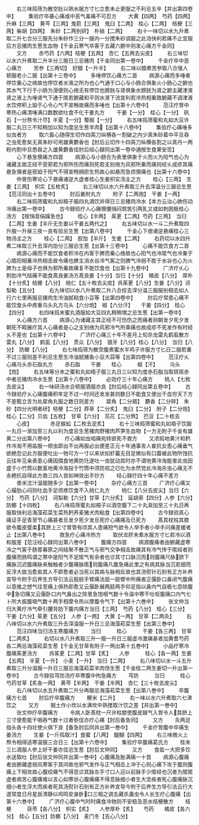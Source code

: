 <!-- { "loadSidebar": true } -->
　　右三味捣筛为散空肚以熟水服方寸匕立愈未止更服之不利忌五辛【并出第四卷中】
　　集验疗卒暴心痛或中恶气毒痛不可忍方
　　大黄【四两】　芍药【四两】　升麻【三两】　黄芩【三两】鬼箭【三两】　鬼臼【二两】　桂心【二两】　桔梗【三两】柴胡【四两】　朱砂【二两别研】　朴硝【二两】
　　右十一味切以水九升煮取二升七合分三服先分朱砂作三分一服内一分搅朱砂调服之此汤快利若痛不止宜服后方忌猪肉生葱生血物【千金云寒气卒客于五藏六腑中则发心痛方千金同】
　　又方
　　赤芍药【六两】桔梗【五两】　杏仁【五两去尖皮】
　　右三味切以水六升煮取二升半分三服日三忌猪肉【千金同出第一卷中】
　　千金疗卒中恶心痛方
　　苦参【三两切】　好醋【一升半】
　　右二味以醋煮苦参取八合强人顿服老小二服【出第十三卷中】
　　多唾停饮心痛方二首
　　病源心痛而多唾者停饮乗心之络故也停饮者水液之所为也心气通于口心与小肠合俱象火小肠心之腑也其水气下行于小肠为溲便则心络无有停饮也膀胱与肾俱象水膀胱为肾之腑主藏津液肾之液上为唾肾气下通于隂若腑藏和平则水液下流宣利若冷热相乗致腑藏不调津液水饮停积上廹于心令心气不宣畅故痛而多唾也【出第十六卷中】
　　范汪疗胷中寒热心痛清唾满口数数欲吐食不化干姜丸方
　　干姜【一分】　桂心【一分】　矾石【一分熬令汁尽】半夏【一分】蜀椒【一分】
　　右五味捣筛蜜和丸如大豆许服二丸日三不知稍加以知为度忌生葱羊肉【出第十八卷中】
　　集验疗心痛唾多似虫者方
　　取六畜心随得生切作四脔刀纵横各一割破之内少真朱砂着中平旦吞之虫死愈矣无真朱砂可用雄黄麝香也【肘后云切作十四脔刀纵横各割之以真丹一两粉内割中旦悉吞之入雄黄麝香佳肘后经心録同出第一卷中通按生食果安否】
　　心下悬急懊痛方四首
　　病源心与小肠合为表里俱象于火而火为阳气也心为诸藏主故正经不受邪若为邪所伤而痛则死若支别络为风邪所乗而痛则经乆成疹其痛悬急懊者是邪廹于阳气不得宣畅拥瘀生热故心如悬而急烦懊痛也【出第十六卷中】
　　仲景伤寒论心下悬痛诸逆大虚者桂心生姜枳实汤主之方
　　桂心【三两】　生姜【三两】　枳实【五枚炙】
　　右三味切以水六升煮取三升去滓温分三服忌生葱【范汪同出十五卷中】
　　肘后姜附丸方
　　附子【二两炮】　干姜【一两】
　　右二味捣筛蜜和丸如梧子服四丸酒饮并得日三忌猪肉冷水【本方云治心肺伤动冷痛出第一卷中】
　　古今録验疗人心痛懊憹悁闷筑筑引两乳又或如刺困极桂心汤方　【按悁音绢躁急也】
　　桂心【半两】　茱茰【二两】芍药【三两】　当归【二两】生姜【半斤无生姜以干姜五两代之】
　　右五味切以水一斗二升煮取四升服一升昼三夜一良有验忌生葱【出第八卷中】
　　千金心下痞诸逆悬痛桂心三物汤主之方
　　桂心【二两】　胶饴【半斤】　生姜【二两】
　　右药切以水四升煮二味取三升去滓内饴分三服忌生葱【出第十三卷中】
　　心痛不能饮食方二首
　　病源心痛而不能饮食者积冷在内客于脾而乗心络故也心阳气也冷隂气也冷乗于心隂阳相乗冷热相击故令痛也脾主消水谷冷气客之则脾气冷弱不胜于水谷也心为火脾为土是母子也俱为邪所乗故痛复不能饮食也【出第十九卷中】
　　广济疗乆心刺肋冷气结痛不能食髙良姜汤方髙良姜【十分】当归【十分】　橘皮【八分】　厚朴【十分炙】桔梗【八分】　桃仁【五十枚去尖皮】呉茱茰【八分】生姜【八分】诃梨勒【五分】
　　右九味切以水八升煮取二升八合绞去滓分温三服服别相去如人行六七里再服忌猪肉生冷油腻粘食小豆等【出第四卷中】
　　肘后疗常患心痛不能饮食头中疼重乌头丸方乌头【六分炮】　椒【六分汗】　　干姜【四分】　桂心【四分】
　　右四味捣末蜜丸酒服如大豆四丸稍稍増之忌生葱【出第一卷中】
　　乆心痛方六首
　　病源心为诸藏主其正经不可伤伤之而痛者则朝发夕死夕发朝死不暇展疗其人心痛者是心之支别络为风邪冷气所乘痛也故成疹不死发作有时经乆不差也【出第十六卷中】
　　广济疗心痛三十年不差月上旬杀虫雷丸鹤虱散方雷丸【八分】　鹤虱【八分】　贯众【八分】　狼牙【八分】桂心【八分】　当归【八分】　防榔【八分】
　　右七味捣筛为散空腹煮蜜水半鸡子许服方寸匕日二服若重不过三服则差不利忌生葱生冷油腻猪鱼小豆大蒜等【出第四卷中】
　　范汪疗乆心痛乌头赤石脂丸方
　　赤石脂　　干姜　　桂心　　　椒【汗】
　　乌头【炮】
　　右五味等分末之蜜和丸如梧子服三丸日三以知为度赤石脂当取斑斑赤中者忌猪肉冷水生葱【出第十八卷中】
　　必効疗三十年心痛方
　　桃人【七枚去皮尖】
　　右一味研汤水合顿服酒服亦良【肘后经心録同出第五卷中】
　　古今録验疗乆心痛腹痛积年定不过一时间还发发甚则数日不能食又便出干血穷天下方不差甄立言为处犀角丸服之数日则差方
　　犀角【二分屑】　麝香【二分碎】　朱砂【四分光明者研】桔梗【二分】莽草【二分炙】　鬼臼【二分】　附子【二分炮】　桂心【二分】贝齿【五枚】　甘草【六分】　芫花【二分熬】　巴豆【二十枚去
　　心皮】　　　　赤足蜈蚣【二枚去足炙】
　　右十三味捣筛蜜和丸如梧子饮服一丸日一渐加至三丸以利为度忌生葱猪肉野猪肉芦笋生血物【一方无附子千金有雄黄二分出第八卷中】
　　疗心痛如虫啮痛宛转欲死不救方
　　又浓捣地黄汁和麫作冷淘不用盐服一顿虫即出不出再服必出便差正元十年通事舎人崔抗女患心痛垂气欲絶忽记此方服便吐出一物可方一寸以来状如虾蟇无目足微似有口葢被此物所蚀抗云往年见亲表患心痛因偶食地黄防饦遂吐一虫犹动其时亦不谓地黄冷淘能害此虫因盛于小竹筒以数茎地黄冷淘投于竹筒中须防视之已化为水然觉此冷淘杀虫心痛无不永絶抗自得此方救三四人皆如神效出手抄方
　　经心録疗四十年心痛不差方
　　黍米沈汁温服随多少【出第一卷中】
　　杂疗心痛方三首
　　广济疗心痛又心撮肋心闷则吐血手足烦疼饮食不入桃仁丸方
　　桃仁【八分去皮尖】当归【六分】　芍药【八分】　诃梨勒【六分】甘草【六分炙】　延胡索【四分】人参【六分】　防榔【十四枚】
　　右八味捣筛蜜丸如梧子以酒空腹下二十丸渐加至三十丸日再服取快利忌海藻菘菜生菜热麫荞麦猪犬肉粘食【出第四卷中】
　　古今録验真心痛证手足青至节心痛甚者旦发夕死夕发旦死疗心痛痛及已死方
　　髙其枕柱其膝欲令腹皮蹙柔其脐上三寸胃管有顷其人患痛短气欲令人举手者小举手问痛差缓者止【出第八巻中】
　　救急疗心痛冷热方
　　取伏龙肝末煮水服方寸匕若冷以酒和服差【范汪经心録同出第八巻中】
　　腹痛方四首
　　病源腹痛者由腑藏虚寒冷之气客于肠胃募原之间结聚不散正气与邪气交争相击故痛其有冷气抟于隂经者则腹痛而肠鸣谓之寒中是阳气不足隂气有余者也诊其寸口脉沉而则腹痛尺脉脐下痛脉沉迟腹痛脉来触触者少腹痛脉隂则腹痛凡腹急痛此里之有病其脉当沉若细而反浮大故当愈矣其人不即愈者必当死以其病与脉相反故也其汤熨针石别有正方补养宣导今附于后养生方导引法云股胫手臂痛法屈一胫臂中所痛者正偃卧口鼻闭气腹痛以意推之想气往至痛上俱热即愈又云偃卧展两胫两手仰足指以鼻内气自极七息除腹中急切痛又云偃卧口内气鼻出之除里急饱咽气数十令温中寒干吐呕腹痛口内气七卜所大振腹咽气数十两手相摩令热以摩腹令气下【出第十六巻中】
　　张文仲当归大黄疗冷气牵引腰背肋下腹内痛方当归【三两】　芍药【八分】　桂心【三分】　干姜【六分】茱茰【五分】　人参【一两】　大黄【一两】　甘草【二两灸】
　　右八味切以水六升煮取三升去滓温服一升日三忌海藻菘菜生葱【出第三巻中】
　　范汪四味当归汤主寒腹痛方
　　当归　　　桂心　　　干姜【各三两】　甘草【二两炙】
　　右切以水八升煮取三升一服一升日三服虚冷激痛甚者加黄耆芍药各二两忌海藻菘菜生葱【千金无甘草有附子一两出第十五巻中】
　　小品疗寒冷腹痛茱茰汤方
　　呉茱茰【二两】甘草【炙】　　人参　　　桂心【各一两】生姜【五两】　半夏【一升】　小麦【一升】　当归【二两】
　　右八味切以水一斗五升煮取三升分温服一升日三服忌海藻菘菜羊肉饧生葱【千金桂二两生姜切一升出第一卷中】
　　古今録验芎防汤疗卒寒腹中拘急痛方
　　芎防　　　当归　　　桂心　　　芍药甘草【炙各一两】　黄芩【半两】　干姜【半两】　杏仁【三十枚去皮尖】
　　右八味切以水五升煮取二升分再服忌海藻菘菜生葱【出第八巻中】
　　卒腹痛方七首
　　肘后疗卒腹痛方
　　粳米【二升】
　　右一味以水六升煮取六七沸饮之
　　又方
　　掘土作小坎以水满坎中熟搅取汁饮之差【并出第一巻中】
　　张文仲疗卒腹痛方
　　令病人卧髙枕一尺许柱膝使腹皮踧气入胷令人其脐上三寸便愈能干咽吞气数十过者弥佳亦疗心痛【肘后备急同】
　　又方
　　灸两足指头各十四壮使火俱下良【备急肘后同并出第一巻中】
　　千金疗胷腹中卒痛生姜汤方
　　生姜【一斤捣取汁】食蜜【八两】　醍醐【四两】
　　右三味微火上熬令相得适寒温服三合日三【出第十六卷中】
　　集验疗卒腹痛葛氏方
　　桂末三匕酒服人参上好干姜亦佳忌生葱【肘后文仲同】
　　又方
　　食盐一大把多饮水送取吐【肘后张文仲同并出第一巻中】心腹痛及胀满痛一十首
　　病源心腹痛者由腑藏虚弱风寒客于其间故也邪气发作与正气相击上冲于心则心痛下攻于腹则腹痛上下相攻故心腹绞痛气不得息诊其脉左手寸口人迎以前脉手少隂经也沉者为隂隂虚者病苦心腹痛难以言心如寒状心腹痛痛不得息脉细小者生大坚疾者死心腹痛脉沉细小者生浮大而疾者死其汤熨针石别有正方补养宣导今附于后养生方导引法云行大道常度日月星辰清静以鸡鸣安身卧口三咽之调五藏杀蛊虫令人长生疗心腹痛【出第十六巻中】
　　广济疗心腹中气时时痛食冷物则不安稳及恶水桔梗散方
　　桔梗　　　茯苓【各八分】　枳实【炙】　　人参厚朴【炙】　　芍药　　橘皮【各六分】　桂心【五分】防榔【八分】　麦门冬【去心八分】
